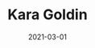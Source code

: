 ---
title: Kara Goldin
layout: work.liquid
tags: work
tech: Wordpress, Greensock Animation, Bootstrap
link: https://karagoldin.com
image: /img/karagoldin.png
date: 2021-03-01
completeDate: March 2021
description: The <a href="https://drinkhint.com">Hint</a> team came to me with a site that already existed for their CEO Kara Goldin. The team that managed the site wanted a Wordpress admin for the content. There were a few challenges that came from this project. All the existing HTML had to be converted into PHP templates, the GSAP animation need to be combined rather than divided up as it was and the forms needed to be submitted server side so I chose PHPMailer for this task. Immense stretching and learning happened during this project. I was honored to work on this project for Kara and Hint.
---
